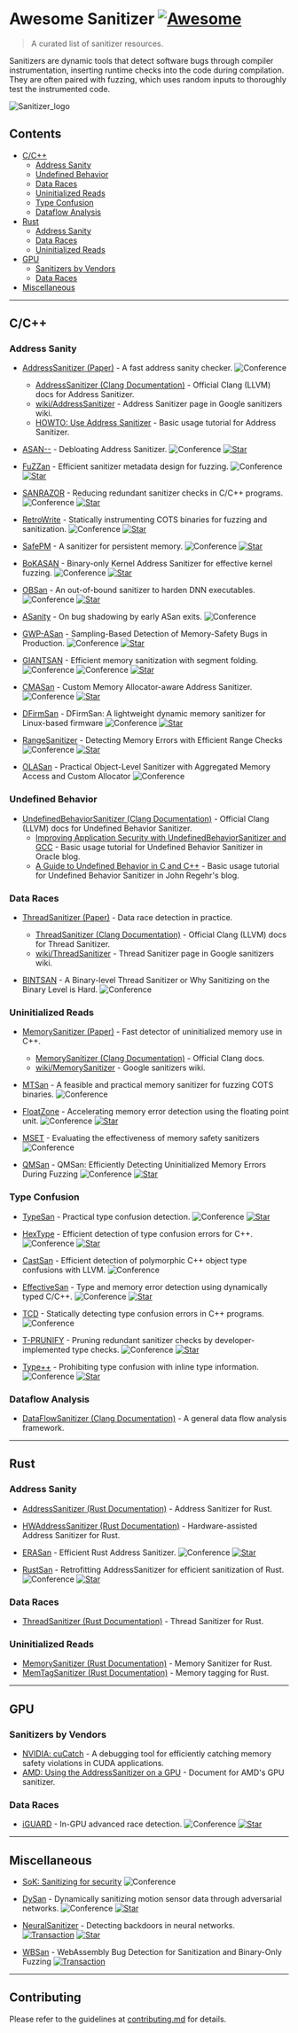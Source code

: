 # Awesome Sanitizer [![Awesome](https://awesome.re/badge.svg)](https://awesome.re)

> A curated list of sanitizer resources.

Sanitizers are dynamic tools that detect software bugs through compiler instrumentation, inserting runtime checks into the code during compilation. They are often paired with fuzzing, which uses random inputs to thoroughly test the instrumented code.

![Sanitizer_logo](https://github.com/user-attachments/assets/05b83fdd-2930-46df-ba78-e34a339bb6ac)

## Contents
- [C/C++](#cc)
  - [Address Sanity](#address-sanity)
  - [Undefined Behavior](#undefined-behavior)
  - [Data Races](#data-races)
  - [Uninitialized Reads](#uninitialized-reads)
  - [Type Confusion](#type-confusion)
  - [Dataflow Analysis](#dataflow-analysis)
- [Rust](#rust)
  - [Address Sanity](#address-sanity-1)
  - [Data Races](#data-races-1)
  - [Uninitialized Reads](#uninitialized-reads-1)
- [GPU](#gpu)
  - [Sanitizers by Vendors](#sanitizers-by-vendors)
  - [Data Races](#data-races-2)
- [Miscellaneous](#miscellaneous)

---

## C/C++

### Address Sanity

- [AddressSanitizer (Paper)](https://www.usenix.org/system/files/conference/atc12/atc12-final39.pdf) - A fast address sanity checker.
  ![Conference](https://img.shields.io/badge/USENIX_ATC-2022-red)
  - [AddressSanitizer (Clang Documentation)](https://clang.llvm.org/docs/AddressSanitizer.html) - Official Clang (LLVM) docs for Address Sanitizer.  
  - [wiki/AddressSanitizer](https://github.com/google/sanitizers/wiki/AddressSanitizer) - Address Sanitizer page in Google sanitizers wiki.  
  - [HOWTO: Use Address Sanitizer](https://www.osc.edu/resources/getting_started/howto/howto_use_address_sanitizer) - Basic usage tutorial for Address Sanitizer.

- [ASAN--](https://www.usenix.org/conference/usenixsecurity22/presentation/zhang-yuchen) - Debloating Address Sanitizer.
  ![Conference](https://img.shields.io/badge/USENIX_SEC-2012-red)
  [![Star](https://img.shields.io/github/stars/junxzm1990/ASAN--.svg?style=social&label=junxzm1990/ASAN--)](https://github.com/junxzm1990/ASAN--)

- [FuZZan](https://www.usenix.org/conference/atc20/presentation/jeon) - Efficient sanitizer metadata design for fuzzing.
  ![Conference](https://img.shields.io/badge/USENIX_ATC-2020-red)
  [![Star](https://img.shields.io/github/stars/HexHive/FuZZan.svg?style=social&label=HexHive/FuZZan)](https://github.com/HexHive/FuZZan)

- [SANRAZOR](https://www.usenix.org/conference/osdi21/presentation/zhang) - Reducing redundant sanitizer checks in C/C++ programs.
  ![Conference](https://img.shields.io/badge/USENIX_OSDI-2021-red)
  [![Star](https://img.shields.io/github/stars/SanRazor-repo/SanRazor.svg?style=social&label=SanRazor-repo/SanRazor)](https://github.com/SanRazor-repo/SanRazor)

- [RetroWrite](https://ieeexplore.ieee.org/abstract/document/9152762) - Statically instrumenting COTS binaries for fuzzing and sanitization.
  ![Conference](https://img.shields.io/badge/IEEE_S&P-2022-blue)
  [![Star](https://img.shields.io/github/stars/HexHive/retrowrite.svg?style=social&label=HexHive/retrowrite)](https://github.com/HexHive/retrowrite)

- [SafePM](https://dl.acm.org/doi/10.1145/3492321.3519574) - A sanitizer for persistent memory.
    ![Conference](https://img.shields.io/badge/ACM_EUROSYS-2022-green)
    [![Star](https://img.shields.io/github/stars/TUM-DSE/safepm.svg?style=social&label=TUM-DSE/safepm)](https://github.com/TUM-DSE/safepm)

- [BoKASAN](https://www.usenix.org/conference/usenixsecurity23/presentation/cho) - Binary-only Kernel Address Sanitizer for effective kernel fuzzing.
  ![Conference](https://img.shields.io/badge/USENIX_SEC-2023-red)
  [![Star](https://img.shields.io/github/stars/seclab-yonsei/BoKASAN.svg?style=social&label=seclab-yonsei/BoKASAN)](https://github.com/seclab-yonsei/BoKASAN)  

- [OBSan](https://www.ndss-symposium.org/wp-content/uploads/2023/02/ndss2023_f103_paper.pdf) - An out-of-bound sanitizer to harden DNN executables.
  ![Conference](https://img.shields.io/badge/NDSS-2023-lightblue)
  [![Star](https://img.shields.io/github/stars/yanzuochen/obsan.svg?style=social&label=yanzuochen/obsan)](https://github.com/yanzuochen/obsan)

- [ASanity](https://ieeexplore.ieee.org/abstract/document/10188628) - On bug shadowing by early ASan exits.
  ![Conference](https://img.shields.io/badge/IEEE_S&P-2023-blue)

- [GWP-ASan](https://arxiv.org/abs/2311.09394) - Sampling-Based Detection of Memory-Safety Bugs in Production.
  ![Conference](https://img.shields.io/badge/IEEE_ICSE-2024-blue)
  [![Star](https://img.shields.io/github/stars/google/gwpsan.svg?style=social&label=google/gwpsan)](https://github.com/google/gwpsan)

- [GIANTSAN](https://dl.acm.org/doi/10.1145/3620665.3640391) - Efficient memory sanitization with segment folding.
  ![Conference](https://img.shields.io/badge/ACM_ASPLOS-2024-9163aa) ![Conference](https://img.shields.io/badge/ACM_TCS-2025-047e63)
  [![Star](https://img.shields.io/github/stars/AceSrc/GiantSan-Artifact.svg?style=social&label=AceSrc/GiantSan-Artifact)](https://github.com/AceSrc/GiantSan-Artifact)
  
- [CMASan](https://www.computer.org/csdl/proceedings-article/sp/2025/223600a074/21B7RisjQY0) - Custom Memory Allocator-aware Address Sanitizer.
  ![Conference](https://img.shields.io/badge/IEEE_S&P-2025-blue)
  [![Star](https://img.shields.io/github/stars/S2-Lab/CMASan.svg?style=social&label=S2-Lab/CMASan)](https://github.com/S2-Lab/CMASan)

- [DFirmSan](https://www.sciencedirect.com/science/article/pii/S0167404825001567?casa_token=2yJobOJo0_IAAAAA:SqBqM9nbyqtIQ2el6rhlDX5lJRv-rhbDZwuMXAOwHbnul4TTyat9d6eFwRDW-E7g3ZKbyAI_7TUY) - DFirmSan: A lightweight dynamic memory sanitizer for Linux-based firmware
  ![Conference](https://img.shields.io/badge/ELSEVIER_C&S-2025-orange)
  [![Star](https://img.shields.io/github/stars/dierye/dfirmsan.svg?style=social&label=dierye/dfirmsan)](https://github.com/dierye/dfirmsan)

- [RangeSanitizer](https://download.vusec.net/papers/rsan_sec25.pdf) - Detecting Memory Errors with Efficient Range Checks
  ![Conference](https://img.shields.io/badge/USENIX_SEC-2025-red)
  [![Star](https://img.shields.io/github/stars/vusec/rangesanitizer.svg?style=social&label=vusec/rangesanitizer)](https://github.com/vusec/rangesanitizer)
  
- [OLASan](https://www.computer.org/csdl/proceedings-article/icse/2025/056900a749/251mHpwGM3S) - Practical Object-Level Sanitizer with Aggregated Memory Access and Custom Allocator
  ![Conference](https://img.shields.io/badge/IEEE_ICSE-2025-blue)
  
### Undefined Behavior

- [UndefinedBehaviorSanitizer (Clang Documentation)](https://clang.llvm.org/docs/UndefinedBehaviorSanitizer.html) - Official Clang (LLVM) docs for Undefined Behavior Sanitizer.  
  - [Improving Application Security with UndefinedBehaviorSanitizer and GCC](https://blogs.oracle.com/linux/post/improving-application-security-with-undefinedbehaviorsanitizer-ubsan-and-gcc) - Basic usage tutorial for Undefined Behavior Sanitizer in Oracle blog.  
  - [A Guide to Undefined Behavior in C and C++](https://blog.regehr.org/archives/213) - Basic usage tutorial for Undefined Behavior Sanitizer in John Regehr's blog.

### Data Races

- [ThreadSanitizer (Paper)](https://static.googleusercontent.com/media/research.google.com/ko//pubs/archive/35604.pdf) - Data race detection in practice.  
  - [ThreadSanitizer (Clang Documentation)](https://clang.llvm.org/docs/ThreadSanitizer.html) - Official Clang (LLVM) docs for Thread Sanitizer.  
  - [wiki/ThreadSanitizer](https://github.com/google/sanitizers/wiki/ThreadSanitizerCppManual) - Thread Sanitizer page in Google sanitizers wiki.

- [BINTSAN](https://www.usenix.org/conference/usenixsecurity24/presentation/schilling) - A Binary-level Thread Sanitizer or Why Sanitizing on the Binary Level is Hard.
  ![Conference](https://img.shields.io/badge/USENIX_SEC-2024-red)

### Uninitialized Reads

- [MemorySanitizer (Paper)](https://static.googleusercontent.com/media/research.google.com/ko//pubs/archive/43308.pdf) - Fast detector of uninitialized memory use in C++.  
  - [MemorySanitizer (Clang Documentation)](https://clang.llvm.org/docs/MemorySanitizer.html) - Official Clang docs.  
  - [wiki/MemorySanitizer](https://github.com/google/sanitizers/wiki/MemorySanitizer) - Google sanitizers wiki.

- [MTSan](https://www.usenix.org/conference/usenixsecurity23/presentation/chen-xingman) - A feasible and practical memory sanitizer for fuzzing COTS binaries.
  ![Conference](https://img.shields.io/badge/USENIX_SEC-2023-red)

- [FloatZone](https://www.usenix.org/conference/usenixsecurity23/presentation/gorter) - Accelerating memory error detection using the floating point unit.
  ![Conference](https://img.shields.io/badge/USENIX_SEC-2023-red)
  [![Star](https://img.shields.io/github/stars/vusec/floatzone.svg?style=social&label=vusec/floatzone)](https://github.com/vusec/floatzone)

- [MSET](https://www.computer.org/csdl/proceedings-article/sp/2025/223600a088/21TfesaEHTy) - Evaluating the effectiveness of memory safety sanitizers
  ![Conference](https://img.shields.io/badge/IEEE_S&P-2025-blue)

- [QMSan](https://hexhive.epfl.ch/publications/files/25NDSS3.pdf) - QMSan: Efficiently Detecting Uninitialized Memory Errors During Fuzzing
  ![Conference](https://img.shields.io/badge/NDSS-2025-lightblue)
  [![Star](https://img.shields.io/github/stars/heinzeen/qmsan.svg?style=social&label=heinzeen/qmsan)](https://github.com/heinzeen/qmsan)

### Type Confusion

- [TypeSan](https://dl.acm.org/doi/abs/10.1145/2976749.2978405) - Practical type confusion detection.
  ![Conference](https://img.shields.io/badge/ACM_CCS-2016-a0501b)
  [![Star](https://img.shields.io/github/stars/vusec/typesan.svg?style=social&label=vusec/typesan)](https://github.com/vusec/typesan)

- [HexType](https://dl.acm.org/doi/abs/10.1145/3133956.3134062) - Efficient detection of type confusion errors for C++.
  ![Conference](https://img.shields.io/badge/ACM_CCS-2017-a0501b)
  [![Star](https://img.shields.io/github/stars/HexHive/HexType.svg?style=social&label=HexHive/HexType)](https://github.com/HexHive/HexType)

- [CastSan](https://link.springer.com/chapter/10.1007/978-3-319-99073-6_1) - Efficient detection of polymorphic C++ object type confusions with LLVM.
  ![Conference](https://img.shields.io/badge/ESORICS-2018-ff9999)

- [EffectiveSan](https://dl.acm.org/doi/abs/10.1145/3192366.3192388) - Type and memory error detection using dynamically typed C/C++.
  ![Conference](https://img.shields.io/badge/ACM_PLDI-2018-8c5a2c)
  [![Star](https://img.shields.io/github/stars/GJDuck/EffectiveSan.svg?style=social&label=GJDuck/EffectiveSan)](https://github.com/GJDuck/EffectiveSan)

- [TCD](https://ieeexplore.ieee.org/abstract/document/8987463) - Statically detecting type confusion errors in C++ programs.
  ![Conference](https://img.shields.io/badge/IEEE_ISSRE-2019-blue)

- [T-PRUNIFY](https://www.usenix.org/system/files/usenixsecurity24-zhai.pdf) - Pruning redundant sanitizer checks by developer-implemented type checks.
  ![Conference](https://img.shields.io/badge/USENIX_SEC-2024-red)
  [![Star](https://img.shields.io/github/stars/seclab-ucr/TPrunify.svg?style=social&label=seclab-ucr/TPrunify)](https://github.com/seclab-ucr/TPrunify)

- [Type++](https://nebelwelt.net/publications/files/25NDSS.pdf) - Prohibiting type confusion with inline type information.
  ![Conference](https://img.shields.io/badge/NDSS-2025-lightblue)
  [![Star](https://img.shields.io/github/stars/HexHive/typepp.svg?style=social&label=HexHive/typepp)](https://github.com/HexHive/typepp)

### Dataflow Analysis

- [DataFlowSanitizer (Clang Documentation)](https://clang.llvm.org/docs/DataFlowSanitizer.html) - A general data flow analysis framework.

---

## Rust

### Address Sanity

- [AddressSanitizer (Rust Documentation)](https://doc.rust-lang.org/beta/unstable-book/compiler-flags/sanitizer.html#addresssanitizer) - Address Sanitizer for Rust.  
- [HWAddressSanitizer (Rust Documentation)](https://doc.rust-lang.org/beta/unstable-book/compiler-flags/sanitizer.html#hwaddresssanitizer) - Hardware-assisted Address Sanitizer  for Rust.  

- [ERASan](https://www.computer.org/csdl/proceedings-article/sp/2024/313000a239/1WPcYZde4BW) - Efficient Rust Address Sanitizer.
  ![Conference](https://img.shields.io/badge/USENIX_SEC-2024-red)
  [![Star](https://img.shields.io/github/stars/S2-Lab/ERASan.svg?style=social&label=S2-Lab/ERASan)](https://github.com/S2-Lab/ERASan)

- [RustSan](https://www.usenix.org/system/files/usenixsecurity24-cho-kyuwon.pdf) - Retrofitting AddressSanitizer for efficient sanitization of Rust.
  ![Conference](https://img.shields.io/badge/USENIX_SEC-2024-red)
  [![Star](https://img.shields.io/github/stars/sslab-skku/RustSan.svg?style=social&label=sslab-skku/RustSan)](https://github.com/sslab-skku/RustSan)

### Data Races

- [ThreadSanitizer (Rust Documentation)](https://doc.rust-lang.org/beta/unstable-book/compiler-flags/sanitizer.html#threadsanitizer) - Thread Sanitizer for Rust.

### Uninitialized Reads

- [MemorySanitizer (Rust Documentation)](https://doc.rust-lang.org/beta/unstable-book/compiler-flags/sanitizer.html#memorysanitizer) - Memory Sanitizer for Rust.  
- [MemTagSanitizer (Rust Documentation)](https://doc.rust-lang.org/beta/unstable-book/compiler-flags/sanitizer.html#memtagsanitizer) - Memory tagging for Rust.

---

## GPU

### Sanitizers by Vendors

- [NVIDIA: cuCatch](https://dl.acm.org/doi/abs/10.1145/3591225) - A debugging tool for efficiently catching memory safety violations in CUDA applications.
- [AMD: Using the AddressSanitizer on a GPU](https://rocm.docs.amd.com/en/latest/conceptual/using-gpu-sanitizer.html) - Document for AMD's GPU sanitizer.

### Data Races

- [iGUARD](https://dl.acm.org/doi/abs/10.1145/3477132.3483545) - In-GPU advanced race detection.
  ![Conference](https://img.shields.io/badge/ACM_SOSP-2021-177e25)
  [![Star](https://img.shields.io/github/stars/csl-iisc/iGUARD-SOSP21.svg?style=social&label=csl-iisc/iGUARD-SOSP21)](https://github.com/csl-iisc/iGUARD-SOSP21)

---

## Miscellaneous

- [SoK: Sanitizing for security](https://ieeexplore.ieee.org/abstract/document/8835294)
  ![Conference](https://img.shields.io/badge/IEEE_S&P-2019-blue)

- [DySan](https://dl.acm.org/doi/abs/10.1145/3433210.3453095) - Dynamically sanitizing motion sensor data through adversarial networks.
  ![Conference](https://img.shields.io/badge/ACM_Asia_CCS-2021-a0501b)
  [![Star](https://img.shields.io/github/stars/DynamicSanitizer/DySan.svg?style=social&label=DynamicSanitizer/DySan)](https://github.com/DynamicSanitizer/DySan)

- [NeuralSanitizer](https://ieeexplore.ieee.org/abstract/document/10504286) - Detecting backdoors in neural networks.
  [![Transaction](https://img.shields.io/badge/IEEE_IFS-2024-blue)](https://ieeexplore.ieee.org/xpl/RecentIssue.jsp?punumber=10206)
  [![Star](https://img.shields.io/github/stars/zhuhong1996/NeuralSanitizer.svg?style=social&label=zhuhong1996/NeuralSanitizer)](https://github.com/zhuhong1996/NeuralSanitizer)

- [WBSan](https://dl.acm.org/doi/abs/10.1145/3696410.3714622) - WebAssembly Bug Detection for Sanitization and Binary-Only Fuzzing
  [![Transaction](https://img.shields.io/badge/IEEE_WWW-2025-blue)](https://dl.acm.org/doi/proceedings/10.1145/3696410)

---

## Contributing

Please refer to the guidelines at [contributing.md](https://github.com/junwha0511/awesome-sanitizer#contributing.md) for details.
